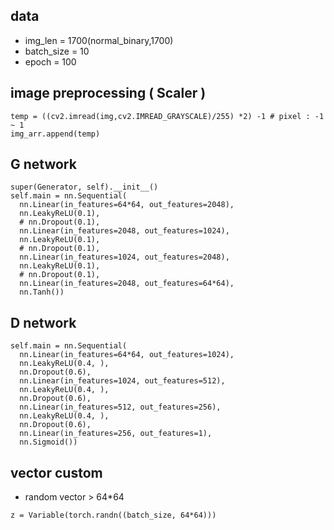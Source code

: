 ## data
- img_len = 1700(normal\_binary,1700)
- batch_size = 10
- epoch = 100

## image preprocessing ( Scaler )
~~~
temp = ((cv2.imread(img,cv2.IMREAD_GRAYSCALE)/255) *2) -1 # pixel : -1 ~ 1 
img_arr.append(temp)
~~~

## G network

~~~
super(Generator, self).__init__()
self.main = nn.Sequential(
  nn.Linear(in_features=64*64, out_features=2048),
  nn.LeakyReLU(0.1),
  # nn.Dropout(0.1),
  nn.Linear(in_features=2048, out_features=1024),
  nn.LeakyReLU(0.1),
  # nn.Dropout(0.1),
  nn.Linear(in_features=1024, out_features=2048),
  nn.LeakyReLU(0.1),
  # nn.Dropout(0.1),
  nn.Linear(in_features=2048, out_features=64*64),
  nn.Tanh())
~~~

## D network

~~~
self.main = nn.Sequential(
  nn.Linear(in_features=64*64, out_features=1024),
  nn.LeakyReLU(0.4, ),
  nn.Dropout(0.6),
  nn.Linear(in_features=1024, out_features=512),
  nn.LeakyReLU(0.4, ),
  nn.Dropout(0.6),
  nn.Linear(in_features=512, out_features=256),
  nn.LeakyReLU(0.4, ),
  nn.Dropout(0.6),
  nn.Linear(in_features=256, out_features=1),
  nn.Sigmoid())
~~~

## vector custom
- random vector > 64*64

~~~
z = Variable(torch.randn((batch_size, 64*64)))
~~~



